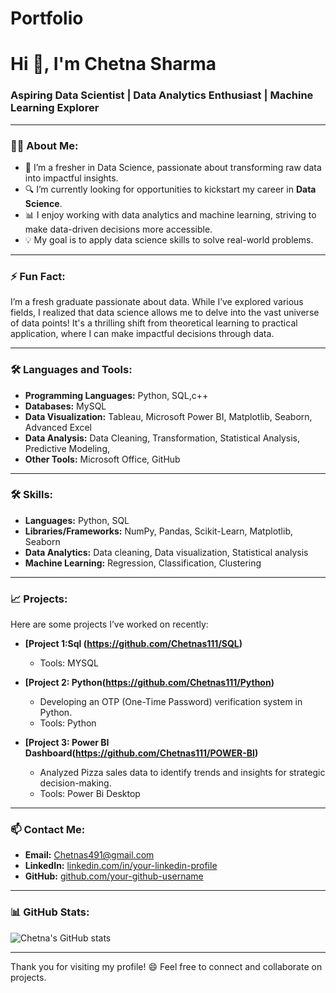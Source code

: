 # Portfolio
# Hi 👋, I'm Chetna Sharma

### Aspiring Data Scientist | Data Analytics Enthusiast | Machine Learning Explorer

---

### 👩‍💻 About Me:
- 🌱 I’m a fresher in Data Science, passionate about transforming raw data into impactful insights.
- 🔍 I’m currently looking for opportunities to kickstart my career in **Data Science**.
- 📊 I enjoy working with data analytics and machine learning, striving to make data-driven decisions more accessible.
- 💡 My goal is to apply data science skills to solve real-world problems.

---

### ⚡ Fun Fact:
I’m a fresh graduate passionate about data. While I’ve explored various fields, I realized that data science allows me to delve into the vast universe of data points! It's a thrilling shift from theoretical learning to practical application, where I can make impactful decisions through data.


---


### 🛠️ Languages and Tools:
- **Programming Languages:** Python, SQL,c++
- **Databases:** MySQL
- **Data Visualization:** Tableau, Microsoft Power BI, Matplotlib, Seaborn, Advanced Excel
- **Data Analysis:** Data Cleaning, Transformation, Statistical Analysis, Predictive Modeling,
- **Other Tools:** Microsoft Office, GitHub

---


### 🛠️ Skills:
- **Languages:** Python, SQL
- **Libraries/Frameworks:** NumPy, Pandas, Scikit-Learn, Matplotlib, Seaborn
- **Data Analytics:** Data cleaning, Data visualization, Statistical analysis
- **Machine Learning:** Regression, Classification, Clustering

---

### 📈 Projects:
Here are some projects I’ve worked on recently:

- **[Project 1:Sql (https://github.com/Chetnas111/SQL)**  
  - Tools: MYSQL

- **[Project 2: Python(https://github.com/Chetnas111/Python)**  
  - Developing an OTP (One-Time Password) verification system in Python.
  - Tools: Python

- **[Project 3: Power BI Dashboard(https://github.com/Chetnas111/POWER-BI)**  
  - Analyzed Pizza sales data to identify trends and insights for strategic decision-making.
  - Tools: Power Bi Desktop

---

### 📫 Contact Me:
- **Email:** Chetnas491@gmail.com
- **LinkedIn:** [linkedin.com/in/your-linkedin-profile](http://www.linkedin.com/in/chetna-sharma-a28126280)
- **GitHub:** [github.com/your-github-username](https://github.com/Chetnas111)

---

### 📊 GitHub Stats:
![Chetna's GitHub stats](https://github-readme-stats.vercel.app/api?username=your-github-username&show_icons=true&theme=radical)

---

Thank you for visiting my profile! 😄 Feel free to connect and collaborate on projects.
